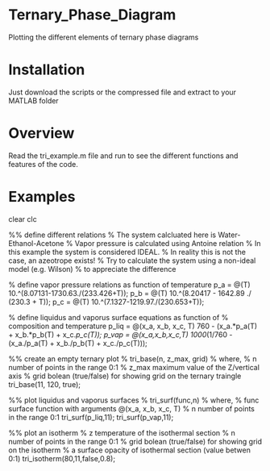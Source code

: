 # Ternary_Phase_Diagram
Plotting the different elements of ternary phase diagrams

# Installation
Just download the scripts or the compressed file and extract to your MATLAB folder

# Overview
Read the tri_example.m file and run to see the different functions and features of the code.

# Examples
clear
clc

%% define different relations
% The system calcluated here is Water-Ethanol-Acetone 
% Vapor pressure is calculated using Antoine relation 
% In this example the system is considered IDEAL. 
% In reality this is not the case, an azeotrope exists!
% Try to calculate the system using a non-ideal model (e.g. Wilson)
% to appreciate the difference

% define vapor pressure relations as function of temperature
p_a = @(T) 10.^(8.07131-1730.63./(233.426+T));
p_b = @(T) 10.^(8.20417 - 1642.89 ./ (230.3 + T));
p_c = @(T) 10.^(7.1327-1219.97./(230.653+T));

% define liquidus and vaporus surface equations as function of 
% composition and temperature
p_liq = @(x_a, x_b, x_c, T) 760 - (x_a.*p_a(T) + x_b.*p_b(T) + x_c.*p_c(T));
p_vap = @(x_a,x_b,x_c,T) 1000*(1/760 - (x_a./p_a(T) + x_b./p_b(T) + x_c./p_c(T)));


%% create an empty ternary plot
% tri_base(n, z_max, grid)
% where,
% n         number of points in the range 0:1
% z_max     maximum value of the Z/vertical axis
% grid      bolean (true/false) for showing grid on the ternary traingle
tri_base(11, 120, true);


%% plot liquidus and vaporus surfaces
% tri_surf(func,n)
% where,
% func      surface function with arguments @(x_a, x_b, x_c, T)
% n         number of points in the range 0:1
tri_surf(p_liq,11);
tri_surf(p_vap,11);


%% plot an isotherm
% z         temperature of the isothermal section
% n         number of points in the range 0:1
% grid      bolean (true/false) for showing grid on the isotherm
% a         surface opacity of isothermal section (value betwen 0:1)
tri_isotherm(80,11,false,0.8);
